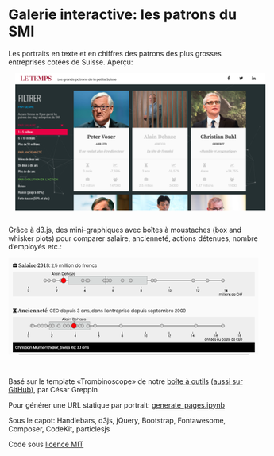 # Galerie interactive: les patrons du SMI

Les portraits en texte et en chiffres des patrons des plus grosses entreprises cotées de Suisse. Aperçu:
<img src="img/screenshots/screen_1.png" width="600" style="margin: 1em;">

Grâce à d3.js, des mini-graphiques avec boîtes à moustaches (box and whisker plots) pour comparer salaire, ancienneté, actions détenues, nombre d’employés etc.:

<img src="img/screenshots/screen_2.png" width="600" style="margin-bottom: 2em;">

Basé sur le template «Trombinoscope» de notre [boîte à outils](https://labs.letemps.ch/toolbox/) ([aussi sur GitHub](https://github.com/labsletemps/toolbox-templates)), par César Greppin

Pour générer une URL statique par portrait: [generate_pages.ipynb](generate_pages.ipynb)

Sous le capot: Handlebars, d3js, jQuery, Bootstrap, Fontawesome, Composer, CodeKit, particlesjs

Code sous [licence MIT](LICENCE.txt)
